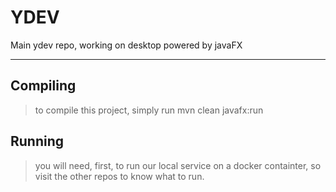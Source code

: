 # YDEV

Main ydev repo, working on desktop powered by javaFX

---
## Compiling
> to compile this project, simply run mvn clean javafx:run

## Running
> you will need, first, to run our local service on a docker containter, so visit the other repos to know what to run.
